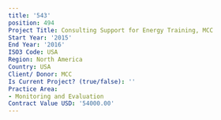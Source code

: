```yaml
---
title: '543'
position: 494
Project Title: Consulting Support for Energy Training, MCC
Start Year: '2015'
End Year: '2016'
ISO3 Code: USA
Region: North America
Country: USA
Client/ Donor: MCC
Is Current Project? (true/false): ''
Practice Area:
- Monitoring and Evaluation
Contract Value USD: '54000.00'
---
```


